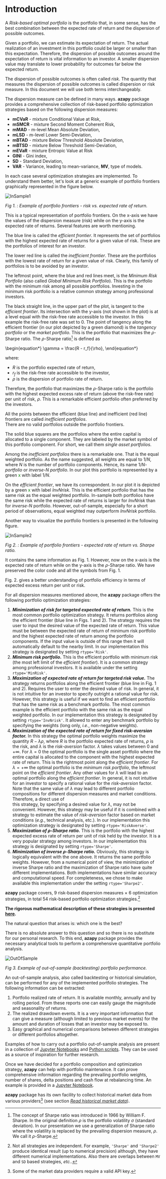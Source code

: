 # Introduction

A *Risk-based optimal portfolio* is the
portfolio that, in some sense, has the best combination between the expected
rate of return and the dispersion of possible outcomes.

Given a portfolio, we can estimate its expectation of return.
The actual realization of
an investment in this portfolio could be larger or smaller than this
expectation. Therefore, the dispersion of possible
outcomes around the expectation of return is vital information to
an investor.
A smaller dispersion value may translate to lower probability for outcomes far
below the expected return.

The dispersion of possible outcomes is often called
*risk*.
The quantity that measures the dispersion of possible outcomes is called
dispersion
or risk measure. In this document we will use both terms
interchangeably.

The dispersion measure can be defined in many ways. **azapy** package
provides a comprehensive collection of risk-based portfolio optimization
strategies based on the following dispersion measures:

* **mCVaR** - mixture Conditional Value at Risk,
* **mSMCR** - mixture Second Moment Coherent Risk,
* **mMAD** - m-level Mean Absolute Deviation,
* **mLSD** - m-level Lower Semi-Deviation,
* **mBTAD** - mixture Below Threshold Absolute Deviation,
* **mBTSD** - mixture Below Threshold Semi-Deviation,
* **mEVaR** - mixture Entropic Value at Risk
* **GINI** - Gini index,
* **SD** - Standard Deviation,
* **VAR** - Variance, leading to mean-variance, **MV**, type of models.


In each case several optimization strategies are implemented. To
understand them better, let's look at a generic example of portfolio frontiers
graphically represented in the figure below.

![InSample1](../graphics/frontiers_1.png)

_Fig 1. : Example of portfolio frontiers - risk vs. expected rate of return._

This is a typical representation of portfolio frontiers. On the x-axis we
have the values of the dispersion measure (risk) while on the y-axis
is the expected rate of returns. Several features are worth mentioning.

The blue line is called the *efficient frontier*. It represents
the set of portfolios with the highest expected rate of returns for a
given value of risk. These are the portfolios of interest for an investor.

The lower
red line is called the *inefficient frontier*. These are the portfolios
with the lowest rate of return for a given value of risk. Clearly, this
family of portfolios is to be avoided by an investor.

The leftmost point, where the blue and red lines meet, is the
*Minimum Risk Portfolio* (also called *Global Minimum Risk Portfolio*).
This is the portfolio with the minimum risk among all possible portfolios. Investing
in the minimum risk portfolio is a relative common strategy among
professional investors.

The black straight line, in the upper part of the plot, is tangent to the
*efficient frontier*. Its intersection with the y-axis (not shown in the plot)
is at a level equal with the risk-free rate accessible to the investor.
In this example the risk-free rate was set to 0. The
point of tangency along the efficient frontier (in our plot depicted by a green
diamond) is the
*tangency portfolio* or the *market portfolio*. This is the portfolio
that maximizes the $\rho$-Sharpe ratio.
The $\rho$-Sharpe ratio[^sharpe] is defined as

\begin{equation*}
  \gamma = \frac{R - r_f}{\rho},
\end{equation*}

where:

* $R$ is the portfolio expected rate of return,
* $r_f$ is the risk-free rate accessible to the investor,
* $\rho$ is the dispersion of portfolio rate of return.

Therefore, the portfolio that maximizes the $\rho$-Sharpe ratio is the portfolio
with the highest expected excess rate of return (above the risk-free rate)
per unit of risk, $\rho$.
This is a remarkable efficient portfolio often preferred by
the investors.

All the points between the efficient (blue line) and
inefficient (red line) frontiers are called *inefficient portfolios*.  
There are no valid portfolios outside the portfolio frontiers.

The solid blue squares are the portfolios where the
entire capital is allocated to a single component. They are labeled by
the market symbol of this portfolio component. For short, we call them
*single asset portfolios*.

Among the *inefficient portfolios* there is a remarkable one. That is
the equal weighted portfolio. As the name suggested, all weights
are equal to $1/N$, where $N$ is the number of portfolio
components. Hence, its name $1/N$*-portfolio* or *inverse-N portfolio*.
In our plot this portfolio is represented by a green
<font color="green">x</font> with label $1/N$.

On the *efficient frontier*, we have its correspondent.
In our plot it is depicted by a
green <font color="green">x</font> with label *InvNrisk*.
This is the efficient portfolio
that has the same risk as the equal weighted portfolio.
In-sample both portfolios have the same risk while
the expected rate of returns is larger for *InvNrisk*  than
for *inverse-N* portfolio. However, out-of-sample, especially for a short
period of observations, equal weighted may outperform *InvNrisk* portfolio.

Another way to visualize the portfolio frontiers is presented in the following
figure.

![InSample2](../graphics/frontiers_2.png)

_Fig 2. : Example of portfolio frontiers - expected rate of return vs. Sharpe ratio._

It contains the same information as Fig. 1. However, now on the
x-axis is the expected rate of return while on the y-axis is the
$\rho$-Sharpe ratio.
We have preserved the color code and all the symbols from Fig. 1.

Fig. 2. gives a better understanding of portfolio efficiency in terms of
expected excess return per unit or risk.

For all dispersion measures mentioned above, the **azapy** package offers
the following portfolio optimization strategies:

1. **_Minimization of risk for targeted expected rate of return._** This is
the most common portfolio optimization strategy. It returns portfolios
along the efficient frontier (blue line in Figs. 1 and 2).
The strategy requires the user to
input the desired value of the expected rate of return. This value must be
between the expected rate of return of minimum risk portfolio and
the highest expected rate of return among the portfolio components. If
the input value is outside of this range then it will automatically default
to the nearby limit. In our implementation this strategy is designated by setting
`rtype='Risk'`.
2. **_Minimum risk portfolio._** This is the efficient portfolio with
minimum risk (the most left limit of the *efficient frontier*). It is
a common strategy among professional investors. It is available
under the setting `rtype='MinRisk'`.
3. **_Maximization of expected rate of return for targeted risk value._**
The strategy returns portfolios along the efficient frontier (blue line
in Fig. 1 and 2). Requires the user to enter the desired value of risk.
In general, it is not intuitive for an investor to specify outright a rational
value for risk. However, this strategy is useful if we want to
find an efficient portfolio that has the same risk as a  benchmark
portfolio. The most common example is the efficient portfolio
with the same risk as the equal weighted portfolio. In our implementation this
strategy is designated by setting `rtype='InvNrisk'`.
It allowed to enter any benchmark portfolio by specifying
the weights (long only, *i.e.*, non-negative weights).
4. **_Maximization of the expected rate of return for fixed risk-aversion factor._**
In this strategy the optimal portfolio weights
maximize the quantity $R -\lambda \rho$, where $R$ is the portfolio
expected rate of returns, $\rho$ is the risk, and $\lambda$ is
the *risk-aversion* factor. $\lambda$ takes values between $0$ and
$+\infty$. For $\lambda=0$ the optimal portfolio is the single asset
portfolio where the entire capital is allocated to the component with the
highest expected rate of return.
This is the rightmost
point along the *efficient frontier*. For $\lambda=+\infty$ the optimal
portfolio is the *minimum risk portfolio*, the leftmost point on
the *efficient frontier*. Any other values for $\lambda$ will lead to an
optimal portfolio along the *efficient frontier*. In general, it is
not intuitive for an investor to specify a rational value
for the *risk-aversion* factor. Note that the same value of $\lambda$ may lead
to different portfolio compositions for different dispersion
measures and market conditions. Therefore, a direct use of  
this strategy, by specifying a desired value for $\lambda$, may not
be convenient. However, this strategy may be useful if it is combined
with a strategy to estimate the value of *risk-aversion* factor based on
market conditions (*e.g.*, technical analysis, etc.).
In our implementation this optimization strategy is designated by setting
`rtype='RiskAverse'`.
5. **_Maximization of $\rho$-Sharpe ratio._** This is the portfolio with the highest
expected excess rate of return per unit of risk held by the investor. It is a
very popular strategy among investors.
In our implementation this strategy is designated by setting `rtype='Sharpe'`.
6. **_Minimization of inverse $\rho$-Sharpe ratio._** Obviously, this strategy is
logically equivalent with the one above. It returns the same portfolio
weights.
However, from a numerical point of view, the
minimization of inverse Sharpe ratio and the maximization of Sharpe ratio
have quite different implementations. Both implementations have similar
accuracy and computational speed.
For completeness, we chose
to make available this implementation under the setting `rtype='Sharpe2'`.

**azapy** package covers, 9 risk-based dispersion measures $\times$ 6
optimization strategies,
in total 54 risk-based portfolio optimization strategies.[^strat]

__The rigorous mathematical description of these strategies is presented
[here](https://papers.ssrn.com/sol3/papers.cfm?abstract_id=4205165).__

The natural question that arises is: which one is the best?

There is no absolute answer to this question and so there is no
substitute for our personal research. To this end, **azapy** package
provides the necessary
analytical tools to perform a comprehensive quantitative portfolio
analysis.

![OutOfSample](../graphics/Portfolio_1.png)

_Fig 3. Example of out-of-sample (backtesting) portfolio performance._

An out-of-sample analysis, also called backtesting or historical simulation,
can be performed for any of the implemented portfolio
strategies. The following information can be extracted:

1. Portfolio realized rate of return. It is available monthly, annually
and by rolling period. From these reports one can easily gauge the magnitude and
seasonality of returns.
2. The realized drawdown events. It is a very important information that can
give a measure (although limited to previous market events)
for the amount and duration of losses that an investor may be
exposed to.
3. Easy graphical and numerical comparisons between different strategies or
different portfolios altogether.

Examples of how to carry out a portfolio out-of-sample analysis are present
in a collection of
[Jupyter Notebooks](https://github.com/Mircea-MMXXI/azapy/tree/main/jpy_scripts)
and [Python scripts](https://github.com/Mircea-MMXXI/azapy/tree/main/scripts/portfolios).
They can be used as a source of inspiration for further research.

Once we have decided for a portfolio composition and optimization strategy,
**azapy** can help with portfolio maintenance. It can prove comprehensive
information regarding the prevailing portfolio weights, number of shares,
delta positions and cash flow at rebalancing time.
An example is provided in a
[Jupyter Notebook](https://github.com/Mircea-MMXXI/azapy/blob/main/jpy_scripts/Rebalance_example.ipynb).

**azapy** package has its own facility to collect historical market data from
various providers[^apikey]
(see section [*Read historical market data*](azapy.MkT.readMkT)).

[^sharpe]: The concept of Sharpe ratio was introduced in
1966 by William F. Sharpe.
In the original definition $\rho$ is the portfolio volatility $\sigma$
(standard deviation).
In our presentation we use a generalization of Sharpe ratio where the
volatility is replaced by the prevailing dispersion
measure, $\rho$. We call it $\rho$-Sharpe.

[^strat]: Not all strategies are independent. For example, `'Sharpe'` and
`'Sharpe2'` produce identical result (up to numerical precision) although,
they have different numerical implementations. Also there are overlaps between
`MV` and `SD` based strategies, *etc.*.

[^apikey]: Some of the market data providers require a valid API key.
